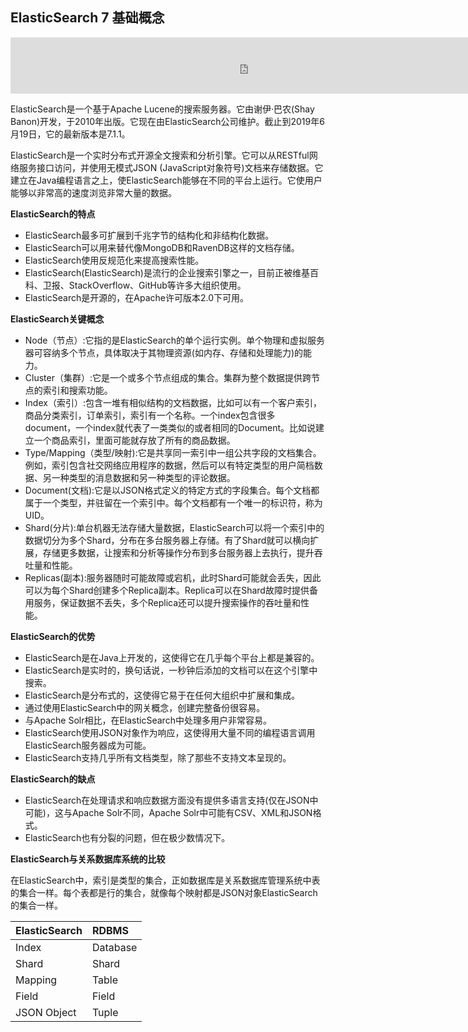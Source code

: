 ## ElasticSearch 7 基础概念

<iframe id="iframeu4097238_0" name="iframeu4097238_0" src="https://pos.baidu.com/tcym?conwid=760&amp;conhei=90&amp;rdid=4097238&amp;dc=3&amp;di=u4097238&amp;s1=2420966939&amp;s2=1927006186&amp;dri=0&amp;dis=0&amp;dai=2&amp;ps=227x515&amp;enu=encoding&amp;exps=110261,110252,110011&amp;ant=0&amp;aa=1&amp;psi=34ef9565c1c457e9&amp;dcb=___adblockplus_&amp;dtm=HTML_POST&amp;dvi=0.0&amp;dci=-1&amp;dpt=none&amp;tsr=0&amp;tpr=1634314687350&amp;ti=ElasticSearch%207%20%E5%9F%BA%E7%A1%80%E6%A6%82%E5%BF%B5%2C%E5%AD%A6%E4%B9%A0ElasticSearch%207%20%E6%95%99%E7%A8%8B%2CElasticSearch%207%20%E6%9C%80%E6%96%B0&amp;ari=2&amp;ver=1012&amp;dbv=2&amp;drs=1&amp;pcs=1587x760&amp;pss=1587x2705&amp;cfv=0&amp;cpl=5&amp;chi=3&amp;cce=true&amp;cec=UTF-8&amp;tlm=1627002759&amp;prot=2&amp;rw=760&amp;ltu=https%3A%2F%2Fwww.kaifaxueyuan.com%2Fserver%2Felasticsearch7%2Felasticsearch-basic-concepts.html&amp;ltr=https%3A%2F%2Fwww.kaifaxueyuan.com%2Fserver%2Felasticsearch7%2Felasticsearch-java-delete-api.html&amp;ecd=1&amp;uc=1603x862&amp;pis=-1x-1&amp;sr=1603x902&amp;tcn=1634314687&amp;qn=d9709b2fcf1a899a&amp;tt=1634314687342.26.26.26" width="760" height="90" scrolling="no" frameborder="0" style="box-sizing: border-box;"></iframe>



 ElasticSearch是一个基于Apache Lucene的搜索服务器。它由谢伊·巴农(Shay Banon)开发，于2010年出版。它现在由ElasticSearch公司维护。截止到2019年6月19日，它的最新版本是7.1.1。

 ElasticSearch是一个实时分布式开源全文搜索和分析引擎。它可以从RESTful网络服务接口访问，并使用无模式JSON (JavaScript对象符号)文档来存储数据。它建立在Java编程语言之上，使ElasticSearch能够在不同的平台上运行。它使用户能够以非常高的速度浏览非常大量的数据。

**ElasticSearch的特点**

-  ElasticSearch最多可扩展到千兆字节的结构化和非结构化数据。
-  ElasticSearch可以用来替代像MongoDB和RavenDB这样的文档存储。
-  ElasticSearch使用反规范化来提高搜索性能。
-  ElasticSearch(ElasticSearch)是流行的企业搜索引擎之一，目前正被维基百科、卫报、StackOverflow、GitHub等许多大组织使用。
-  ElasticSearch是开源的，在Apache许可版本2.0下可用。

**ElasticSearch关键概念**

-  Node（节点）:它指的是ElasticSearch的单个运行实例。单个物理和虚拟服务器可容纳多个节点，具体取决于其物理资源(如内存、存储和处理能力)的能力。
-  Cluster（集群）:它是一个或多个节点组成的集合。集群为整个数据提供跨节点的索引和搜索功能。
-  Index（索引）:包含一堆有相似结构的文档数据，比如可以有一个客户索引，商品分类索引，订单索引，索引有一个名称。一个index包含很多document，一个index就代表了一类类似的或者相同的Document。比如说建立一个商品索引，里面可能就存放了所有的商品数据。
-  Type/Mapping（类型/映射):它是共享同一索引中一组公共字段的文档集合。例如，索引包含社交网络应用程序的数据，然后可以有特定类型的用户简档数据、另一种类型的消息数据和另一种类型的评论数据。
-  Document(文档):它是以JSON格式定义的特定方式的字段集合。每个文档都属于一个类型，并驻留在一个索引中。每个文档都有一个唯一的标识符，称为UID。
-  Shard(分片):单台机器无法存储大量数据，ElasticSearch可以将一个索引中的数据切分为多个Shard，分布在多台服务器上存储。有了Shard就可以横向扩展，存储更多数据，让搜索和分析等操作分布到多台服务器上去执行，提升吞吐量和性能。
-  Replicas(副本):服务器随时可能故障或宕机，此时Shard可能就会丢失，因此可以为每个Shard创建多个Replica副本。Replica可以在Shard故障时提供备用服务，保证数据不丢失，多个Replica还可以提升搜索操作的吞吐量和性能。

**ElasticSearch的优势**

-  ElasticSearch是在Java上开发的，这使得它在几乎每个平台上都是兼容的。
-  ElasticSearch是实时的，换句话说，一秒钟后添加的文档可以在这个引擎中搜索。
-  ElasticSearch是分布式的，这使得它易于在任何大组织中扩展和集成。
-  通过使用ElasticSearch中的网关概念，创建完整备份很容易。
-  与Apache Solr相比，在ElasticSearch中处理多用户非常容易。
-  ElasticSearch使用JSON对象作为响应，这使得用大量不同的编程语言调用ElasticSearch服务器成为可能。
-  ElasticSearch支持几乎所有文档类型，除了那些不支持文本呈现的。

**ElasticSearch的缺点**

-  ElasticSearch在处理请求和响应数据方面没有提供多语言支持(仅在JSON中可能)，这与Apache Solr不同，Apache Solr中可能有CSV、XML和JSON格式。
-  ElasticSearch也有分裂的问题，但在极少数情况下。

**ElasticSearch与关系数据库系统的比较**

 在ElasticSearch中，索引是类型的集合，正如数据库是关系数据库管理系统中表的集合一样。每个表都是行的集合，就像每个映射都是JSON对象ElasticSearch的集合一样。

| ElasticSearch | RDBMS    |
| :------------ | :------- |
| Index         | Database |
| Shard         | Shard    |
| Mapping       | Table    |
| Field         | Field    |
| JSON Object   | Tuple    |

